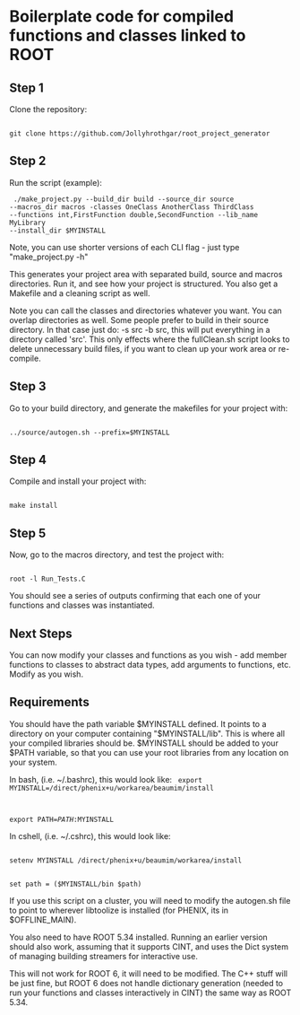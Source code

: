 # Boilerplate code for compiled functions and classes linked to ROOT

## Step 1

Clone the repository:

<code>
git clone https://github.com/Jollyhrothgar/root_project_generator
</code>

## Step 2

Run the script (example):

<code> ./make_project.py --build_dir build --source_dir source --macros_dir
macros -classes OneClass AnotherClass ThirdClass --functions int,FirstFunction
double,SecondFunction --lib_name MyLibrary --install_dir $MYINSTALL</code>

Note, you can use shorter versions of each CLI flag - just type "make_project.py
-h"

This generates your project area with separated build, source and macros
directories. Run it, and see how your project is structured. You also get a
Makefile and a cleaning script as well. 

Note you can call the classes and directories whatever you want. You can
overlap directories as well. Some people prefer to build in their source
directory. In that case just do: -s src -b src, this will put everything in a
directory called 'src'. This only effects where the fullClean.sh script looks
to delete unnecessary build files, if you want to clean up your work area or
re-compile.

## Step 3 

Go to your build directory, and generate the makefiles for your project with:

<code>
../source/autogen.sh --prefix=$MYINSTALL
</code>

## Step 4
Compile and install your project with:

<code>
make install
</code>

## Step 5
Now, go to the macros directory, and test the project with:

<code>
root -l Run_Tests.C
</code>

You should see a series of outputs confirming that each one of your functions
and classes was instantiated.

## Next Steps

You can now modify your classes and functions as you wish - add member functions
to classes to abstract data types, add arguments to functions, etc. Modify as you wish.

## Requirements

You should have the path variable $MYINSTALL defined. It points to a directory
on your computer containing "$MYINSTALL/lib". This is where all your compiled
libraries should be. $MYINSTALL should be added to your $PATH variable, so that
you can use your root libraries from any location on your system.

In bash, (i.e. ~/.bashrc), this would look like:
<code>
export MYINSTALL=/direct/phenix+u/workarea/beaumim/install

export PATH=$PATH:$MYINSTALL
</code>

In cshell, (i.e. ~/.cshrc), this would look like:

<code>
setenv MYINSTALL /direct/phenix+u/beaumim/workarea/install

set path = ($MYINSTALL/bin $path)
</code>

If you use this script on a cluster, you will need to modify the autogen.sh file
to point to wherever libtoolize is installed (for PHENIX, its in $OFFLINE_MAIN).

You also need to have ROOT 5.34 installed. Running an earlier version should
also work, assuming that it supports CINT, and uses the Dict system of managing
building streamers for interactive use.

This will not work for ROOT 6, it will need to be modified. The C++ stuff will
be just fine, but ROOT 6 does not handle dictionary generation (needed to run
your functions and classes interactively in CINT) the same way as ROOT 5.34.
